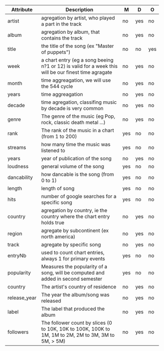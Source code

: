 | Attribute    | Description                                                                                           | M   | D   | O   |
|--------------|-------------------------------------------------------------------------------------------------------|-----|-----|-----|
| artist       | agregation by artist, who played a part in the track                                                  | no  | yes | no  |
| album        | agregation by album, that contains the track                                                          | no  | yes | no  |
| title        | the title of the song (ex "Master of puppets")                                                        | no  | no  | yes |
| week         | a chart entry (eg a song beeing n?1 or 12) is valid for a week this will be our finest time agragate  | no  | yes | no  |
| month        | time aggreagation, we will use the 544 cycle                                                          | no  | yes | no  |
| years        | time aggreagation                                                                                     | no  | yes | no  |
| decade       | time agregation, classifing music by decade is very common                                            | no  | yes | no  |
| genre        | The genre of the music (eg Pop, rock, classic death metal ...)                                        | no  | yes | no  |
| rank         | The rank of the music in a chart (from 1 to 200)                                                      | yes | no  | no  |
| streams      | how many time the music was listened to                                                               | yes | no  | no  |
| years        | year of publication of the song                                                                       | no  | yes | no  |
| loudness     | general volume of the song                                                                            | yes | no  | no  |
| dancability  | how dancable is the song (from 0 to 1)                                                                | yes | no  | no  |
| length       | length of song                                                                                        | yes | no  | no  |
| hits         | number of google searches for a specific song                                                         | yes | no  | no  |
| country      | agregation by country, ie the country where the chart entry holds true                                | no  | yes | no  |
| region       | agregate by subcontinent (ex north america)                                                           | no  | yes | no  |
| track        | agregate by specific song                                                                             | no  | yes | no  |
| entryNb      | used to count chart entries, always 1 for primary events                                              | yes | no  | no  |
| popularity   | Measures the popularity of a song, will be computed and added in second semester                      | yes | no  | no  |
| country      | The artist's country of residence                                                                     | no  | yes | no  |
| release_year | The year the album/song was released                                                                  | no  | yes | no  |
| label        | The label that produced the album                                                                     | no  | yes | no  |
| followers    | The follower count by slices (0 to 10K, 10K to 100K, 100K to 1M, 1M to 2M, 2M to 3M, 3M to 5M, > 5M)  | no  | yes | no  |